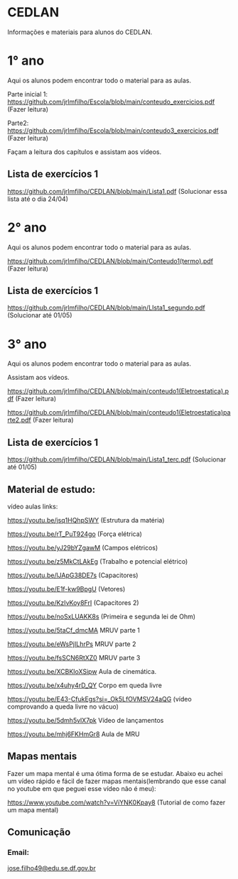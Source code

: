 # CEDLAN
Informações e materiais para alunos do CEDLAN.
# 1° ano
Aqui os alunos podem encontrar todo o material para as aulas.

Parte inicial 1: https://github.com/jrlmfilho/Escola/blob/main/conteudo_exercicios.pdf (Fazer leitura)

Parte2: https://github.com/jrlmfilho/Escola/blob/main/conteudo3_exercicios.pdf (Fazer leitura)

Façam a leitura dos capítulos e assistam aos vídeos.

## Lista de exercícios 1 

https://github.com/jrlmfilho/CEDLAN/blob/main/Lista1.pdf  (Solucionar essa lista até o dia 24/04)







# 2° ano
Aqui os alunos podem encontrar todo o material para as aulas.

https://github.com/jrlmfilho/CEDLAN/blob/main/Conteudo1(termo).pdf (Fazer leitura)

## Lista de exercícios 1
https://github.com/jrlmfilho/CEDLAN/blob/main/LIsta1_segundo.pdf (Solucionar até 01/05)









# 3° ano
Aqui os alunos podem encontrar todo o material para as aulas.

Assistam aos vídeos.

https://github.com/jrlmfilho/CEDLAN/blob/main/conteudo1(Eletroestatica).pdf (Fazer leitura)

https://github.com/jrlmfilho/CEDLAN/blob/main/conteudo1(Eletroestatica)parte2.pdf (Fazer leitura)

## Lista de exercícios 1

https://github.com/jrlmfilho/CEDLAN/blob/main/Lista1_terc.pdf  (Solucionar até 01/05)

## Material de estudo:

vídeo aulas links:

https://youtu.be/jsq1HQhpSWY (Estrutura da matéria)

https://youtu.be/rT_PuT924go (Força elétrica)

https://youtu.be/yJ29bYZgawM (Campos elétricos)

https://youtu.be/z5MkCtLAkEg (Trabalho e potencial elétrico)

https://youtu.be/lJApG38DE7s (Capacitores)

https://youtu.be/E1f-kw9BpgU (Vetores)

https://youtu.be/KzIvKoy8FrI (Capacitores 2)

https://youtu.be/noSxLUAKK8s (Primeira e segunda lei de Ohm)

https://youtu.be/5taCf_dmcMA MRUV parte 1

https://youtu.be/eWsPjILhrPs MRUV parte 2

https://youtu.be/fsSCN6RtXZ0 MRUV parte 3

https://youtu.be/XCBKIoXSipw Aula de cinemática.

https://youtu.be/x4uhy4rD_QY Corpo em queda livre

https://youtu.be/E43-CfukEgs?si=_Ok5LfOVMSV24aQG (vídeo comprovando a queda livre no vácuo)

https://youtu.be/5dmh5vlX7pk Vídeo de lançamentos

https://youtu.be/mhj6FKHmGr8 Aula de MRU
## Mapas mentais

Fazer um mapa mental é uma ótima forma de se estudar. Abaixo eu achei um vídeo rápido e fácil de fazer mapas mentais(lembrando que esse canal no youtube em que peguei esse vídeo não é meu):

https://www.youtube.com/watch?v=ViYNK0Kpay8 (Tutorial de como fazer um mapa mental)


## Comunicação 
### Email:
jose.filho49@edu.se.df.gov.br

